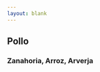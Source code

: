 ```yaml
---
layout: blank
---
```

<turbo-frame id="the_pit">
  <div style="background-image: url('../../assets/img/tarjeta_pollo.png')"
  class="bg-cover">
    <div class="escarapela border-verde-300">
      <h2 class="text-2xl font-bold">Pollo</h2>
      <h3 class="text-xl">Zanahoria, Arroz, Arverja</h3>
    </div>
  </div>
</turbo-frame>
